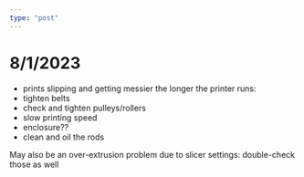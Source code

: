 ```yaml
---
type: "post"
---
```


# 8/1/2023

- prints slipping and getting messier the longer the printer runs:
- tighten belts
- check and tighten pulleys/rollers
- slow printing speed
- enclosure??
- clean and oil the rods

May also be an over-extrusion problem due to slicer settings: double-check those as well
